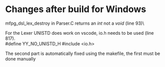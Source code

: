# Changes after build for Windows

mfpg\_dsl\_lex\_destroy in Parser.C returns an _int_ not a _void_ (line 93)\

For the Lexer UNISTD does work on vscode, io.h needs to be used (line 817).\
    #define YY\_NO\_UNISTD\_H
    #include <io.h>

The second part is automatically fixed using the makefile, the first must be done 
manually
